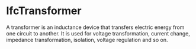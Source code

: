 IfcTransformer
==============
  
A transformer is an inductance device that transfers electric energy from one
circuit to another. It is used for voltage transformation, current change,
impedance transformation, isolation, voltage regulation and so on.


